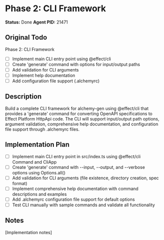 # Phase 2: CLI Framework
**Status:** Done
**Agent PID:** 21471

## Original Todo
Phase 2: CLI Framework
- [ ] Implement main CLI entry point using @effect/cli
- [ ] Create 'generate' command with options for input/output paths
- [ ] Add validation for CLI arguments
- [ ] Implement help documentation
- [ ] Add configuration file support (.alchemyrc)

## Description
Build a complete CLI framework for alchemy-gen using @effect/cli that provides a 'generate' command for converting OpenAPI specifications to Effect Platform HttpApi code. The CLI will support input/output path options, argument validation, comprehensive help documentation, and configuration file support through .alchemyrc files.

## Implementation Plan
- [ ] Implement main CLI entry point in src/index.ts using @effect/cli Command and CliApp
- [ ] Create 'generate' command with --input, --output, and --verbose options using Options.all()
- [ ] Add validation for CLI arguments (file existence, directory creation, spec format)
- [ ] Implement comprehensive help documentation with command descriptions and examples
- [ ] Add .alchemyrc configuration file support for default options
- [ ] Test CLI manually with sample commands and validate all functionality

## Notes
[Implementation notes]